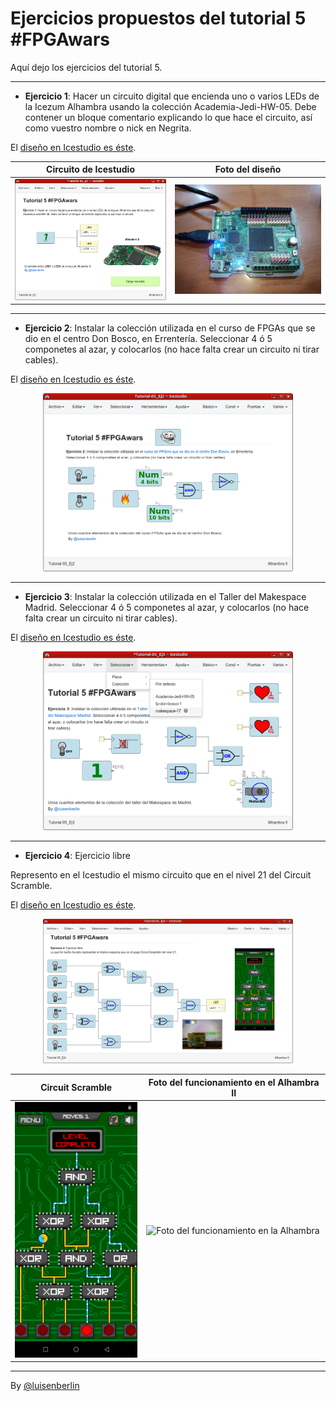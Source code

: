 # Ejercicios propuestos del tutorial 5 #FPGAwars

Aquí dejo los ejercicios del tutorial 5.

---

* **Ejercicio 1**: Hacer un circuito digital que encienda uno o varios LEDs de la Icezum Alhambra usando la colección Academia-Jedi-HW-05. Debe contener un bloque comentario explicando lo que hace el circuito, así como vuestro nombre o nick en Negrita.

El [diseño en Icestudio es éste](./Tutorial-05_Ej1.ice).

| Circuito de Icestudio | Foto del diseño |
|--|--|
|<img src="./Tutorial-05_Ej1-Icestudio.png" alt="Circuito de Icestudio" width="400"/> | <img src="./Tutorial-05_Ej1-foto.jpg" alt="Foto del diseño en la placa" width="400"/> |

---

* **Ejercicio 2**: Instalar la colección utilizada en el curso de FPGAs que se dio en el centro Don Bosco, en Errentería. Seleccionar 4 ó 5 componetes al azar, y colocarlos (no hace falta crear un circuito ni tirar cables).

El [diseño en Icestudio es éste](./Tutorial-05_Ej2.ice).

<center>
<img src="./Tutorial-05_Ej2-Icestudio.png" alt="Icestudio con la colección del curso de FPGA del centro Don Bosco" width="400"/>
</center>

---

* **Ejercicio 3**: Instalar la colección utilizada en el Taller del Makespace Madrid. Seleccionar 4 ó 5 componetes al azar, y colocarlos (no hace falta crear un circuito ni tirar cables).

El [diseño en Icestudio es éste](./Tutorial-05_Ej3.ice).

<center>
<img src="./Tutorial-05_Ej3-Icestudio.png" alt="Icestudio con la colección del taller del Makespace Madrid" width="400"/>
</center>

---

* **Ejercicio 4**: Ejercicio libre

Represento en el Icestudio el mismo circuito que en el nivel 21 del Circuit Scramble.

El [diseño en Icestudio es éste](./Tutorial-05_Ej4.ice).

<center>
<img src="./Tutorial-05_Ej4.png" alt="Ejercicio libre" width="400"/>
</center>


| Circuit Scramble | Foto del funcionamiento en el Alhambra II |
|--|--|
|<img src="./Tutorial-05_Ej4-circuitscramble.png" alt="Circuit Scramble" width="200"/> | <img src="./Tutorial-05_Ej4-foto.jpg" alt="Foto del funcionamiento en la Alhambra" width="400"/> |

---

By [@luisenberlin](http://twitter.com/luisenberlin)

